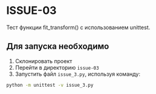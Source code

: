 # ISSUE-03

Тест функции fit_transform() с использованием unittest.

## Для запуска необходимо


1. Склонировать проект
2. Перейти в директорию `issue-03`
3. Запустить файл `issue_3.py`, используя команду:

```bash
python -m unittest -v issue_3.py

